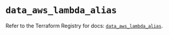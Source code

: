 # `data_aws_lambda_alias`

Refer to the Terraform Registry for docs: [`data_aws_lambda_alias`](https://registry.terraform.io/providers/hashicorp/aws/6.13.0/docs/data-sources/lambda_alias).
